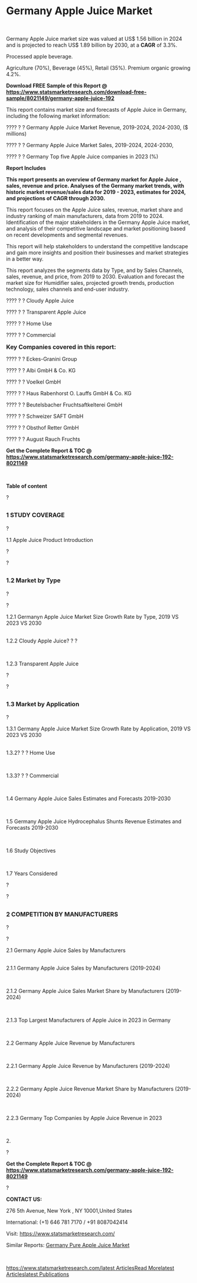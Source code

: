 <h1>Germany Apple Juice Market</h1><br/><p>Germany Apple Juice market size was valued at US$ 1.56 billion in 2024 and is projected to reach US$ 1.89 billion by 2030, at a <strong>CAGR</strong> of 3.3%.</p>
 
 
 
 <p>Processed apple beverage.</p>
 
 
 
 <p>Agriculture (70%), Beverage (45%), Retail (35%). Premium organic growing 4.2%.</p>
 
 
 
 <p><strong>Download FREE Sample of this Report @ <a href="https://www.statsmarketresearch.com/download-free-sample/8021149/germany-apple-juice-192">https://www.statsmarketresearch.com/download-free-sample/8021149/germany-apple-juice-192</a></strong></p>
 
 
 
 <p>This report contains market size and forecasts of Apple Juice in Germany, including the following market information:</p>
 
 
 
 <p>???? ? ? Germany Apple Juice Market Revenue, 2019-2024, 2024-2030, ($ millions)</p>
 
 
 
 <p>???? ? ? Germany Apple Juice Market Sales, 2019-2024, 2024-2030,</p>
 
 
 
 <p>???? ? ? Germany Top five Apple Juice companies in 2023 (%)</p>
 
 
 
 <p><strong>Report Includes</strong></p>
 
 
 
 <p><strong>This report presents an overview of Germany market for Apple Juice , sales, revenue and price. Analyses of the Germany market trends, with historic market revenue/sales data for 2019 - 2023, estimates for 2024, and projections of <strong>CAGR</strong> through 2030.</strong></p>
 
 
 
 <p>This report focuses on the Apple Juice sales, revenue, market share and industry ranking of main manufacturers, data from 2019 to 2024. Identification of the major stakeholders in the Germany Apple Juice market, and analysis of their competitive landscape and market positioning based on recent developments and segmental revenues.</p>
 
 
 
 <p>This report will help stakeholders to understand the competitive landscape and gain more insights and position their businesses and market strategies in a better way.</p>
 
 
 
 <p>This report analyzes the segments data by Type, and by Sales Channels, sales, revenue, and price, from 2019 to 2030. Evaluation and forecast the market size for Humidifier sales, projected growth trends, production technology, sales channels and end-user industry.</p>
 
 
 
 <p>???? ? ? Cloudy Apple Juice</p>
 
 
 
 <p>???? ? ? Transparent Apple Juice</p>
 
 
 
 <p>???? ? ? Home Use</p>
 
 
 
 <p>???? ? ? Commercial</p>
 
 
 
 <p><span style="font-size:16px"><strong>Key Companies covered in this report:</strong></span></p>
 
 
 
 <p>???? ? ? Eckes-Granini Group</p>
 
 
 
 <p>???? ? ? Albi GmbH & Co. KG</p>
 
 
 
 <p>???? ? ? Voelkel GmbH</p>
 
 
 
 <p>???? ? ? Haus Rabenhorst O. Lauffs GmbH & Co. KG</p>
 
 
 
 <p>???? ? ? Beutelsbacher Fruchtsaftkelterei GmbH</p>
 
 
 
 <p>???? ? ? Schweizer SAFT GmbH</p>
 
 
 
 <p>???? ? ? Obsthof Retter GmbH</p>
 
 
 
 <p>???? ? ? August Rauch Fruchts</p>
 
 
 
 <div><b>Get the Complete Report & TOC @ <a href="https://www.statsmarketresearch.com/germany-apple-juice-192-8021149">https://www.statsmarketresearch.com/germany-apple-juice-192-8021149</a></b></div>
 
 
 
 <p><br />
 
 <b>Table of content</b></p>
 
 
 
 <p>? </p>
 
 
 
 <h2><span style="font-size:16px"><strong>1 STUDY COVERAGE</strong></span></h2>
 
 
 
 <p>? </p>
 
 
 
 <p>1.1 Apple Juice Product Introduction</p>
 
 
 
 <p>? </p>
 
 
 
 <p>? </p>
 
 
 
 <h2><span style="font-size:16px"><strong>1.2 Market by Type</strong></span></h2>
 
 
 
 <p>? </p>
 
 
 
 <p>? </p>
 
 
 
 <p>1.2.1 Germanyn Apple Juice Market Size Growth Rate by Type, 2019 VS 2023 VS 2030<br />
 
 <br />
 
 1.2.2 Cloudy Apple Juice? ? ? <br />
 
 <br />
 
 1.2.3 Transparent Apple Juice<br />
 
 ? </p>
 
 
 
 <p>? </p>
 
 
 
 <h2><span style="font-size:16px"><strong>1.3 Market by Application</strong></span></h2>
 
 
 
 <p>? </p>
 
 
 
 <p>1.3.1 Germany Apple Juice Market Size Growth Rate by Application, 2019 VS 2023 VS 2030<br />
 
 <br />
 
 1.3.2? ? ? Home Use<br />
 
 <br />
 
 1.3.3? ? ? Commercial<br />
 
 <br />
 
 1.4 Germany Apple Juice Sales Estimates and Forecasts 2019-2030<br />
 
 <br />
 
 1.5 Germany Apple Juice Hydrocephalus Shunts Revenue Estimates and Forecasts 2019-2030<br />
 
 <br />
 
 1.6 Study Objectives<br />
 
 <br />
 
 1.7 Years Considered</p>
 
 
 
 <p>? </p>
 
 
 
 <p>? </p>
 
 
 
 <h2><span style="font-size:16px"><strong>2 COMPETITION BY MANUFACTURERS</strong></span></h2>
 
 
 
 <p>? </p>
 
 
 
 <p>? </p>
 
 
 
 <p>2.1 Germany Apple Juice Sales by Manufacturers<br />
 
 <br />
 
 2.1.1 Germany Apple Juice Sales by Manufacturers (2019-2024)<br />
 
 <br />
 
 2.1.2 Germany Apple Juice Sales Market Share by Manufacturers (2019-2024)<br />
 
 <br />
 
 2.1.3 Top Largest Manufacturers of Apple Juice in 2023 in Germany<br />
 
 <br />
 
 2.2 Germany Apple Juice Revenue by Manufacturers<br />
 
 <br />
 
 2.2.1 Germany Apple Juice Revenue by Manufacturers (2019-2024)<br />
 
 <br />
 
 2.2.2 Germany Apple Juice Revenue Market Share by Manufacturers (2019-2024)<br />
 
 <br />
 
 2.2.3 Germany Top Companies by Apple Juice Revenue in 2023<br />
 
 <br />
 
 2.</p>
 
 
 
 <p>? </p>
 
 
 
 <div><b>Get the Complete Report & TOC @ <a href="https://www.statsmarketresearch.com/germany-apple-juice-192-8021149">https://www.statsmarketresearch.com/germany-apple-juice-192-8021149</a></b></div>
 
 
 
 <p>? </p>
 
 
 
 <p><b>CONTACT US:</b><br />
 
 276 5th Avenue, New York , NY 10001,United States<br />
 
 International: (+1) 646 781 7170 / +91 8087042414<br />
 
 Visit: <a href="https://www.statsmarketresearch.com/">https://www.statsmarketresearch.com/</a><br />
 
 Similar Reports: <a href="https://www.statsmarketresearch.com/germany-apple-juice-192-8021149">Germany Pure Apple Juice Market</a><br />
 
 <br />
 
 <a href="https://gyeongbokgung.com">https://www.statsmarketresearch.com/</a><a href="https://hallyeomaritime.com">latest Articles</a><a href="https://jingwansa.com">Read More</a><a href="https://nguoiviet.jp/">latest Articles</a><a href="https://www.intelmarketresearch.com/">latest Publications</a></p>